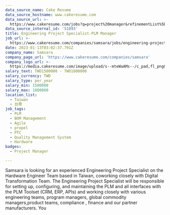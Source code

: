 ```yaml
---
data_source_name: Cake Resume
data_source_hostname: www.cakeresume.com
data_source_url: >-
  https://www.cakeresume.com/jobs?q=project%20manager&refinementList%5Blang_name%5D%5B0%5D=English&refinementList%5Bsalary_type%5D=per_year&range%5Bsalary_range%5D%5Bmin%5D=1000000&page=2
data_source_internal_id: '51893'
title: Engineering Project Specialist-PLM Manager
job_url: >-
  https://www.cakeresume.com/companies/samsara/jobs/engineering-project-specialist-plm-manager
date: 2023-01-13T03:02:37.791Z
company_name: Samsara
company_page_url: 'https://www.cakeresume.com/companies/samsara'
company_logo_url: >-
  https://media.cakeresume.com/image/upload/s--mteWaAMs--/c_pad,fl_png8,h_200,w_200/v1659064866/gnrhcvhfjzcxv0bhrftt.png
salary_text: TWD1500000 - TWD1800000
salary_currency: TWD
salary_type: per_year
salary_min: 1500000
salary_max: 1800000
location_list:
  - Taiwan
  - 台灣
job_tags:
  - PLM
  - BOM Management
  - Agile
  - propel
  - PTC
  - Quality Management System
  - Hardware
badges:
  - Project Manager

---
```


Samsara is looking for an experienced Engineering Project Specialist on the Hardware Engineer Team based in Taiwan, coworking closely with Digital Transformation Team. The Engineering Project Specialist will be responsible for setting up, configuring, and maintaining the PLM and all interfaces with the PLM Toolset (CRM, ERP, APIs) and working closely with various engineering teams, program managers, global commodity managers,product teams, compliance , finance and our partner manufacturers. You 